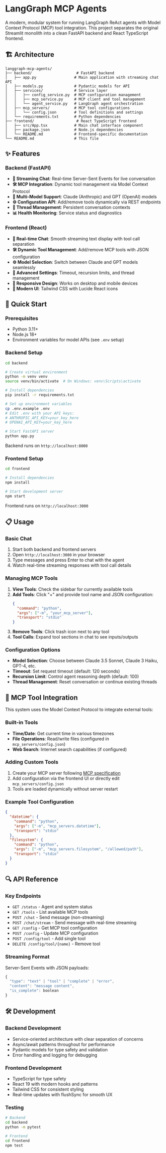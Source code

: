# LangGraph MCP Agents

A modern, modular system for running LangGraph ReAct agents with Model Context Protocol (MCP) tool integration. This project separates the original Streamlit monolith into a clean FastAPI backend and React TypeScript frontend.

## 🏗️ Architecture

```
langgraph-mcp-agents/
├── backend/                    # FastAPI backend
│   ├── app.py                 # Main application with streaming chat API
│   ├── models.py              # Pydantic models for API
│   ├── services/              # Service layer
│   │   ├── config_service.py  # MCP configuration management
│   │   ├── mcp_service.py     # MCP client and tool management
│   │   └── agent_service.py   # LangGraph agent orchestration
│   ├── mcp_servers/           # MCP tool configurations
│   │   └── config.json        # Tool definitions and settings
│   └── requirements.txt       # Python dependencies
├── frontend/                   # React TypeScript frontend
│   ├── src/App.tsx            # Main chat interface component
│   ├── package.json           # Node.js dependencies
│   └── README.md              # Frontend-specific documentation
└── README.md                  # This file
```

## ✨ Features

### Backend (FastAPI)
- **🔄 Streaming Chat**: Real-time Server-Sent Events for live conversation
- **🛠️ MCP Integration**: Dynamic tool management via Model Context Protocol
- **🤖 Multi-Model Support**: Claude (Anthropic) and GPT (OpenAI) models
- **⚙️ Configuration API**: Add/remove tools dynamically via REST endpoints
- **🧵 Thread Management**: Persistent conversation contexts
- **📊 Health Monitoring**: Service status and diagnostics

### Frontend (React)
- **💬 Real-time Chat**: Smooth streaming text display with tool call separation
- **🛠️ Dynamic Tool Management**: Add/remove MCP tools with JSON configuration
- **⚙️ Model Selection**: Switch between Claude and GPT models seamlessly
- **🔧 Advanced Settings**: Timeout, recursion limits, and thread management
- **📱 Responsive Design**: Works on desktop and mobile devices
- **🎨 Modern UI**: Tailwind CSS with Lucide React icons

## 🚀 Quick Start

### Prerequisites
- Python 3.11+
- Node.js 18+
- Environment variables for model APIs (see `.env` setup)

### Backend Setup
```bash
cd backend

# Create virtual environment
python -m venv venv
source venv/bin/activate  # On Windows: venv\Scripts\activate

# Install dependencies
pip install -r requirements.txt

# Set up environment variables
cp .env.example .env
# Edit .env with your API keys:
# ANTHROPIC_API_KEY=your_key_here
# OPENAI_API_KEY=your_key_here

# Start FastAPI server
python app.py
```

Backend runs on `http://localhost:8000`

### Frontend Setup
```bash
cd frontend

# Install dependencies
npm install

# Start development server
npm start
```

Frontend runs on `http://localhost:3000`

## 📋 Usage

### Basic Chat
1. Start both backend and frontend servers
2. Open `http://localhost:3000` in your browser
3. Type messages and press Enter to chat with the agent
4. Watch real-time streaming responses with tool call details

### Managing MCP Tools
1. **View Tools**: Check the sidebar for currently available tools
2. **Add Tools**: Click "+" and provide tool name and JSON configuration:
   ```json
   {
     "command": "python",
     "args": ["-m", "your_mcp_server"],
     "transport": "stdio"
   }
   ```
3. **Remove Tools**: Click trash icon next to any tool
4. **Tool Calls**: Expand tool sections in chat to see inputs/outputs

### Configuration Options
- **Model Selection**: Choose between Claude 3.5 Sonnet, Claude 3 Haiku, GPT-4, etc.
- **Timeout**: Set request timeout (default: 120 seconds)
- **Recursion Limit**: Control agent reasoning depth (default: 100)
- **Thread Management**: Reset conversation or continue existing threads

## 🔧 MCP Tool Integration

This system uses the Model Context Protocol to integrate external tools:

### Built-in Tools
- **Time/Date**: Get current time in various timezones
- **File Operations**: Read/write files (configured in `mcp_servers/config.json`)
- **Web Search**: Internet search capabilities (if configured)

### Adding Custom Tools
1. Create your MCP server following [MCP specification](https://modelcontextprotocol.io)
2. Add configuration via the frontend UI or directly edit `mcp_servers/config.json`
3. Tools are loaded dynamically without server restart

### Example Tool Configuration
```json
{
  "datetime": {
    "command": "python",
    "args": ["-m", "mcp_servers.datetime"],
    "transport": "stdio"
  },
  "filesystem": {
    "command": "python",
    "args": ["-m", "mcp_servers.filesystem", "/allowed/path"],
    "transport": "stdio"
  }
}
```

## 🔍 API Reference

### Key Endpoints
- `GET /status` - Agent and system status
- `GET /tools` - List available MCP tools
- `POST /chat` - Send message (non-streaming)
- `POST /chat/stream` - Send message with real-time streaming
- `GET /config` - Get MCP tool configuration
- `POST /config` - Update MCP configuration
- `POST /config/tool` - Add single tool
- `DELETE /config/tool/{name}` - Remove tool

### Streaming Format
Server-Sent Events with JSON payloads:
```javascript
{
  "type": "text" | "tool" | "complete" | "error",
  "content": "message content",
  "is_complete": boolean
}
```

## 🛠️ Development

### Backend Development
- Service-oriented architecture with clear separation of concerns
- Async/await patterns throughout for performance
- Pydantic models for type safety and validation
- Error handling and logging for debugging

### Frontend Development
- TypeScript for type safety
- React 19 with modern hooks and patterns
- Tailwind CSS for consistent styling
- Real-time updates with flushSync for smooth UX

### Testing
```bash
# Backend
cd backend
python -m pytest

# Frontend  
cd frontend
npm test
```